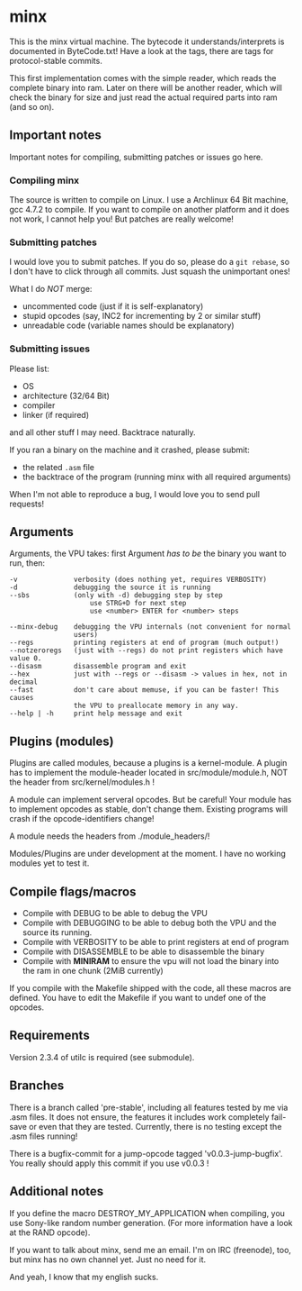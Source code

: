 # minx 

This is the minx virtual machine. The bytecode it understands/interprets is 
documented in ByteCode.txt! Have a look at the tags, there are tags for 
protocol-stable commits.

This first implementation comes with the simple reader, which reads the complete
binary into ram. Later on there will be another reader, which will check the
binary for size and just read the actual required parts into ram (and so on).

## Important notes

Important notes for compiling, submitting patches or issues go here.

### Compiling minx

The source is written to compile on Linux. I use a Archlinux 64 Bit machine, 
gcc 4.7.2 to compile. If you want to compile on another platform and it does not
work, I cannot help you! But patches are really welcome!

### Submitting patches

I would love you to submit patches. If you do so, please do a `git rebase`, so I
don't have to click through all commits. Just squash the unimportant ones!

What I do _NOT_ merge: 

- uncommented code (just if it is self-explanatory)
- stupid opcodes (say, INC2 for incrementing by 2 or similar stuff)
- unreadable code (variable names should be explanatory)

### Submitting issues

Please list:

- OS
- architecture (32/64 Bit)
- compiler
- linker (if required) 

and all other stuff I may need. Backtrace naturally.

If you ran a binary on the machine and it crashed, please submit:

- the related `.asm` file 
- the backtrace of the program (running minx with all required arguments)

When I'm not able to reproduce a bug, I would love you to send pull requests!

## Arguments

Arguments, the VPU takes:
first Argument _has to be_ the binary you want to run, then:

	-v				verbosity (does nothing yet, requires VERBOSITY)
	-d				debugging the source it is running
	--sbs			(only with -d) debugging step by step
						use STRG+D for next step 
						use <number> ENTER for <number> steps

	--minx-debug	debugging the VPU internals (not convenient for normal
					users)
	--regs			printing registers at end of program (much output!)
	--notzeroregs	(just with --regs) do not print registers which have value 0.
	--disasm		disassemble program and exit 
	--hex			just with --regs or --disasm -> values in hex, not in decimal
	--fast			don't care about memuse, if you can be faster! This causes
					the VPU to preallocate memory in any way.
	--help | -h		print help message and exit

Plugins (modules)
-----------------

Plugins are called modules, because a plugins is a kernel-module. A plugin has
to implement the module-header located in src/module/module.h, NOT the header
from src/kernel/modules.h !

A module can implement serveral opcodes. But be careful! Your module has to
implement opcodes as stable, don't change them. Existing programs will crash if
the opcode-identifiers change!

A module needs the headers from ./module_headers/!

Modules/Plugins are under development at the moment. I have no working modules
yet to test it.

## Compile flags/macros

* Compile with DEBUG to be able to debug the VPU 
* Compile with DEBUGGING to be able to debug both the VPU and the source its running.
* Compile with VERBOSITY to be able to print registers at end of program
* Compile with DISASSEMBLE to be able to disassemble the binary
* Compile with __MINIRAM__ to ensure the vpu will not load the binary into the ram in one chunk (2MiB currently)

If you compile with the Makefile shipped with the code, all these macros are
defined. You have to edit the Makefile if you want to undef one of the opcodes.

## Requirements

Version 2.3.4 of utilc is required (see submodule).

## Branches 

There is a branch called 'pre-stable', including all features tested by me via
.asm files. It does not ensure, the features it includes work completely
fail-save or even that they are tested. Currently, there is no testing except
the .asm files running!

There is a bugfix-commit for a jump-opcode tagged 'v0.0.3-jump-bugfix'. You
really should apply this commit if you use v0.0.3 !

## Additional notes

If you define the macro DESTROY_MY_APPLICATION when compiling, you use Sony-like 
random number generation. (For more information have a look at the RAND opcode).

If you want to talk about minx, send me an email. I'm on IRC (freenode), too,
but minx has no own channel yet. Just no need for it. 

And yeah, I know that my english sucks. 
